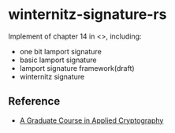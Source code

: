 # winternitz-signature-rs


Implement of chapter 14 in <<A Graduate Course in Applied Cryptography>>, including: 
* one bit lamport signature
* basic lamport signature
* lamport signature framework(draft)
* winternitz signature


## Reference
* [A Graduate Course in Applied Cryptography](https://toc.cryptobook.us/book.pdf)